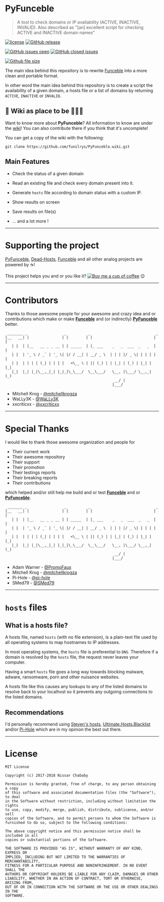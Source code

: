 # PyFunceble

> A tool to check domains or IP availability (ACTIVE, INACTIVE, INVALID). Also described as "[an] excellent script for checking ACTIVE and INACTIVE domain names"

[![license](https://img.shields.io/github/license/funilrys/PyFunceble.svg)](https://github.com/funilrys/funceble/blob/master/LICENSE) [![GitHub release](https://img.shields.io/github/release/funilrys/PyFunceble.svg)](https://github.com/funilrys/PyFunceble/releases/latest)

[![GitHub issues open](https://img.shields.io/github/issues/funilrys/PyFunceble.svg)]() [![GitHub closed issues](https://img.shields.io/github/issues-closed/funilrys/PyFunceble.svg)](https://github.com/funilrys/)

[![Github file size](https://img.shields.io/github/size/funilrys/PyFunceble/PyFunceble.py.svg)](https://github.com/funilrys/funceble/blob/master/funceble)

The main idea behind this repository is to rewrite [Funceble](https://github.com/funilrys/funceble) into a more clean and portable format.

In other word the main idea behind this repository is to create a script the availability of a given domain, a hosts file or a list of domains by returning `ACTIVE`, `INACTIVE` or `INVALID`.

## :book: Wiki as place to be :star2::star2::star2:

Want to know more about **PyFunceble**? All information to know are under the [wiki](https://github.com/funilrys/funceble/wiki)! You can also contribute there if you think that it's uncomplete!

You can get a copy of the wiki with the following:

```shell
git clone https://github.com/funilrys/PyFunceble.wiki.git
```

## Main Features

- Check the status of a given domain
- Read an existing file and check every domain present into it.
- Generate `hosts` file according to domain status with a custom IP.

- Show results on screen

- Save results on file(s)

- ... and a lot more !

--------------------------------------------------------------------------------

# Supporting the project

[PyFunceble](https://github.com/funilrys/PyFunceble), [Dead-Hosts](https://github.com/dead-hosts), [Funceble](https://github.com/funilrys/funceble) and all other analog projects are powered by :coffee:!

This project helps you and or you like it? [![Buy me a cup of coffee](https://img.shields.io/badge/Buy%20-me%20a%20cup%20of%20%E2%98%95-blue.svg)](https://www.paypal.me/funilrys/) :wink:

--------------------------------------------------------------------------------

# Contributors

Thanks to those awesome people for your awesome and crazy idea and or contributions which make or make **[Funceble](https://github.com/funilrys/funceble)** and (or indirectly) **[PyFunceble](https://github.com/funilrys/PyFunceble)** better.

```
 _______ _                 _          _                              _
|__   __| |               | |        | |                            | |
   | |  | |__   __ _ _ __ | | _____  | |_ ___    _   _  ___  _   _  | |
   | |  | '_ \ / _` | '_ \| |/ / __| | __/ _ \  | | | |/ _ \| | | | | |
   | |  | | | | (_| | | | |   <\__ \ | || (_) | | |_| | (_) | |_| | |_|
   |_|  |_| |_|\__,_|_| |_|_|\_\___/  \__\___/   \__, |\___/ \__,_| (_)
                                                  __/ |                
                                                 |___/
```

- Mitchell Krog - [@mitchellkrogza](https://github.com/mitchellkrogza)
- WaLLy3K - [@WaLLy3K](https://github.com/WaLLy3K)
- xxcriticxx - [@xxcriticxx](https://github.com/xxcriticxx)

--------------------------------------------------------------------------------

# Special Thanks

I would like to thank those awesome organization and people for

- Their current work
- Their awesome repository
- Their support
- Their promotion
- Their testings reports
- Their breaking reports
- Their contributions

which helped and/or still help me build and or test **[Funceble](https://github.com/funilrys/funceble)** and or **[PyFunceble](https://github.com/funilrys/PyFunceble)**.

```
 _______ _                 _          _                              _
|__   __| |               | |        | |                            | |
   | |  | |__   __ _ _ __ | | _____  | |_ ___    _   _  ___  _   _  | |
   | |  | '_ \ / _` | '_ \| |/ / __| | __/ _ \  | | | |/ _ \| | | | | |
   | |  | | | | (_| | | | |   <\__ \ | || (_) | | |_| | (_) | |_| | |_|
   |_|  |_| |_|\__,_|_| |_|_|\_\___/  \__\___/   \__, |\___/ \__,_| (_)
                                                  __/ |                
                                                 |___/
```

- Adam Warner - [@PromoFaux](https://github.com/PromoFaux)
- Mitchell Krog - [@mitchellkrogza](https://github.com/mitchellkrogza)
- Pi-Hole - [@pi-hole](https://github.com/pi-hole/pi-hole)
- SMed79 - [@SMed79](https://github.com/SMed79)

--------------------------------------------------------------------------------

# `hosts` files

## What is a hosts file?

A hosts file, named `hosts` (with no file extension), is a plain-text file used by all operating systems to map hostnames to IP addresses.

In most operating systems, the `hosts` file is preferential to `DNS`. Therefore if a domain is resolved by the `hosts` file, the request never leaves your computer.

Having a smart `hosts` file goes a long way towards blocking malware, adware, ransomware, porn and other nuisance websites.

A hosts file like this causes any lookups to any of the listed domains to resolve back to your localhost so it prevents any outgoing connections to the listed domains.

## Recommendations

I'd personally recommend using [Steven's hosts](https://github.com/StevenBlack/hosts), [Ultimate.Hosts.Blacklist](https://github.com/mitchellkrogza/Ultimate.Hosts.Blacklist) and/or [Pi-Hole](https://github.com/pi-hole/pi-hole) which are in my opinion the best out there.


--------------------------------------------------------------------------------

# License

```
MIT License

Copyright (c) 2017-2018 Nissar Chababy

Permission is hereby granted, free of charge, to any person obtaining a copy
of this software and associated documentation files (the "Software"), to deal
in the Software without restriction, including without limitation the rights
to use, copy, modify, merge, publish, distribute, sublicense, and/or sell
copies of the Software, and to permit persons to whom the Software is
furnished to do so, subject to the following conditions:

The above copyright notice and this permission notice shall be included in all
copies or substantial portions of the Software.

THE SOFTWARE IS PROVIDED "AS IS", WITHOUT WARRANTY OF ANY KIND, EXPRESS OR
IMPLIED, INCLUDING BUT NOT LIMITED TO THE WARRANTIES OF MERCHANTABILITY,
FITNESS FOR A PARTICULAR PURPOSE AND NONINFRINGEMENT. IN NO EVENT SHALL THE
AUTHORS OR COPYRIGHT HOLDERS BE LIABLE FOR ANY CLAIM, DAMAGES OR OTHER
LIABILITY, WHETHER IN AN ACTION OF CONTRACT, TORT OR OTHERWISE, ARISING FROM,
OUT OF OR IN CONNECTION WITH THE SOFTWARE OR THE USE OR OTHER DEALINGS IN THE
SOFTWARE.
```
